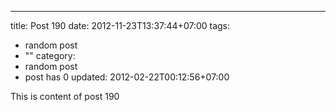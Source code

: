 ---
title: Post 190
date: 2012-11-23T13:37:44+07:00
tags:
  - random post
  - ""
category:
  - random post
  - post has 0
updated: 2012-02-22T00:12:56+07:00

This is content of post 190